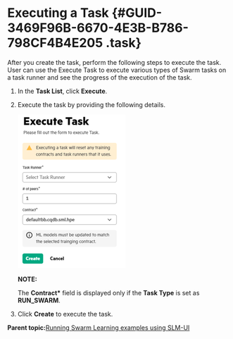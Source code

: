 # Executing a Task {#GUID-3469F96B-6670-4E3B-B786-798CF4B4E205 .task}

After you create the task, perform the following steps to execute the task. User can use the Execute Task to execute various types of Swarm tasks on a task runner and see the progress of the execution of the task.

1.  In the **Task List**, click **Execute**.

2.  Execute the task by providing the following details.

    ![Execute Task](GUID-075398B2-84E7-4AEF-9BB6-9FE37019F9B1-high.png)

    **NOTE:**

    The **Contract\*** field is displayed only if the **Task Type** is set as **RUN\_SWARM**.

3.  Click **Create** to execute the task.


**Parent topic:**[Running Swarm Learning examples using SLM-UI](GUID-A2B92980-7281-4B0A-989F-33097B7C96A5.md)

